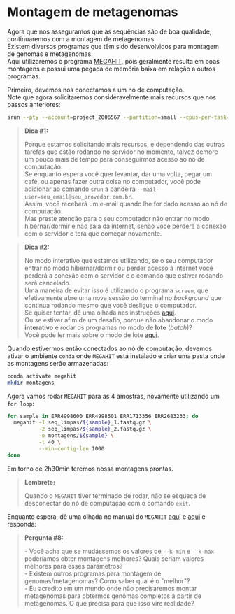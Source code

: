 # Montagem de metagenomas

Agora que nos asseguramos que as sequências são de boa qualidade, continuaremos com a montagem de metagenomas.  
Existem diversos programas que têm sido desenvolvidos para montagem de genomas e metagenomas.  
Aqui utilizaremos o programa [MEGAHIT](https://github.com/voutcn/megahit), pois geralmente resulta em boas montagens e possui uma pegada de memória baixa em relação a outros programas.  

Primeiro, devemos nos conectamos a um nó de computação.  
Note que agora solicitaremos consideravelmente mais recursos que nos passos anteriores:  

```bash
srun --pty --account=project_2006567 --partition=small --cpus-per-task=40 --mem=10000 --time=12:00:00 bash
```

> **Dica #1:**  
> 
> Porque estamos solicitando mais recursos, e dependendo das outras tarefas que estão rodando no servidor no momento, talvez demore um pouco mais de tempo para conseguirmos acesso ao nó de computação.  
> Se enquanto espera você quer levantar, dar uma volta, pegar um café, ou apenas fazer outra coisa no computador, você pode adicionar ao comando `srun` a bandeira `--mail-user=seu_email@seu_provedor.com.br`.  
> Assim, você receberá um e-mail quando lhe for dado acesso ao nó de computação.  
> Mas preste atenção para o seu computador não entrar no modo hibernar/dormir e não saia da internet, senão você perderá a conexão com o servidor e terá que começar novamente. 

> **Dica #2:** 
> 
> No modo interativo que estamos utilizando, se o seu computador entrar no modo hibernar/dormir ou perder acesso à internet você perderá a conexão com o servidor e o comando que estiver rodando será cancelado.  
> Uma maneira de evitar isso é utilizando o programa `screen`, que efetivamente abre uma nova sessão do terminal no *background* que continua rodando mesmo que você desligue o computador.    
> Se quiser tentar, dê uma olhada nas instruções [aqui](https://kb.iu.edu/d/acuy).  
> Ou se estiver afim de um desafio, porque não abandonar o modo **interativo** e rodar os programas no modo de **lote** (*batch*)?  
> Você pode ler mais sobre o modo de lote [aqui](https://docs.csc.fi/computing/running/creating-job-scripts-puhti/).  

Quando estivermos então conectados ao nó de computação, devemos ativar o ambiente `conda` onde `MEGAHIT` está instalado e criar uma pasta onde as montagens serão armazenadas:  

```bash
conda activate megahit
mkdir montagens
```

Agora vamos rodar `MEGAHIT` para as 4 amostras, novamente utilizando um `for loop`:  

```bash
for sample in ERR4998600 ERR4998601 ERR1713356 ERR2683233; do
  megahit -1 seq_limpas/${sample}_1.fastq.gz \
          -2 seq_limpas/${sample}_2.fastq.gz \
          -o montagens/${sample} \
          -t 40 \
          --min-contig-len 1000
done
```

Em torno de 2h30min teremos nossa montagens prontas.  

> **Lembrete:** 
> 
> Quando o `MEGAHIT` tiver terminado de rodar, não se esqueça de desconectar do nó de computação com o comando `exit`.

Enquanto espera, dê uma olhada no manual do `MEGAHIT` [aqui](https://www.metagenomics.wiki/tools/assembly/megahit) e [aqui](https://github.com/voutcn/megahit/wiki) e responda:  

> **Pergunta #8:** 
>
> \- Você acha que se mudássemos os valores de `--k-min` e `--k-max` poderíamos obter montagens melhores? Quais seriam valores melhores para esses parâmetros?  
> \- Existem outros programas para montagem de genomas/metagenomas? Como saber qual é o "melhor"?  
> \- Eu acredito em um mundo onde não precisaremos montar metagenomas para obtermos genômas completos a partir de metagenomas. O que precisa para que isso vire realidade? 
